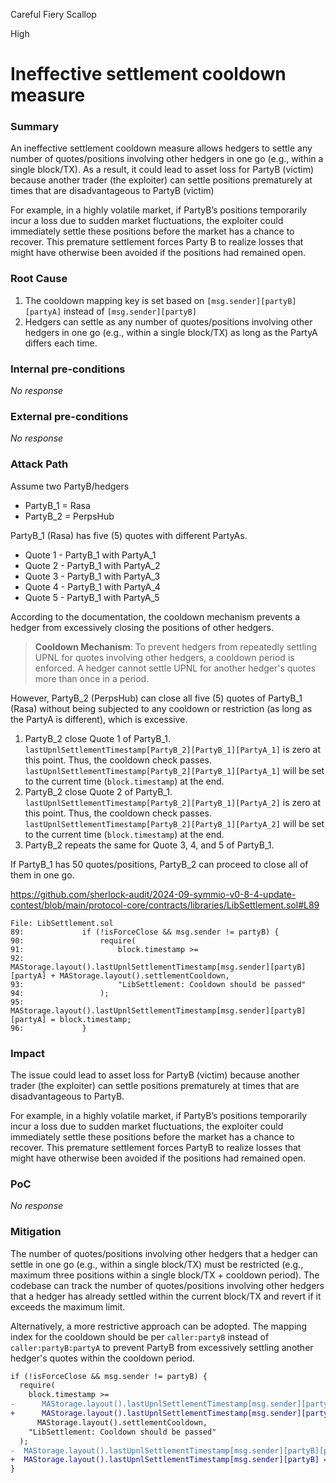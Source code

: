 Careful Fiery Scallop

High

# Ineffective settlement cooldown measure

### Summary

An ineffective settlement cooldown measure allows hedgers to settle any number of quotes/positions involving other hedgers in one go (e.g., within a single block/TX). As a result, it could lead to asset loss for PartyB (victim) because another trader (the exploiter) can settle positions prematurely at times that are disadvantageous to PartyB (victim)

For example, in a highly volatile market, if PartyB’s positions temporarily incur a loss due to sudden market fluctuations, the exploiter could immediately settle these positions before the market has a chance to recover. This premature settlement forces Party B to realize losses that might have otherwise been avoided if the positions had remained open.

### Root Cause

1. The cooldown mapping key is set based on `[msg.sender][partyB][partyA]` instead of `[msg.sender][partyB]`
2. Hedgers can settle as any number of quotes/positions involving other hedgers in one go (e.g., within a single block/TX) as long as the PartyA differs each time.

### Internal pre-conditions

_No response_

### External pre-conditions

_No response_

### Attack Path

Assume two PartyB/hedgers

- PartyB_1 = Rasa
- PartyB_2 = PerpsHub

PartyB_1 (Rasa) has five (5) quotes with different PartyAs.

- Quote 1 - PartyB_1 with PartyA_1
- Quote 2 - PartyB_1 with PartyA_2
- Quote 3 - PartyB_1 with PartyA_3
- Quote 4 - PartyB_1 with PartyA_4
- Quote 5 - PartyB_1 with PartyA_5

According to the documentation, the cooldown mechanism prevents a hedger from excessively closing the positions of other hedgers.

> **Cooldown Mechanism**: To prevent hedgers from repeatedly settling UPNL for quotes involving other hedgers, a cooldown period is enforced. A hedger cannot settle UPNL for another hedger's quotes more than once in a period.

However, PartyB_2 (PerpsHub) can close all five (5) quotes of PartyB_1 (Rasa) without being subjected to any cooldown or restriction (as long as the PartyA is different), which is excessive.

1. PartyB_2 close Quote 1 of PartyB_1. ``lastUpnlSettlementTimestamp[PartyB_2][PartyB_1][PartyA_1]`` is zero at this point. Thus, the cooldown check passes. `lastUpnlSettlementTimestamp[PartyB_2][PartyB_1][PartyA_1]` will be set to the current time (`block.timestamp`) at the end.
2. PartyB_2 close Quote 2 of PartyB_1. `lastUpnlSettlementTimestamp[PartyB_2][PartyB_1][PartyA_2]` is zero at this point. Thus, the cooldown check passes. `lastUpnlSettlementTimestamp[PartyB_2][PartyB_1][PartyA_2]` will be set to the current time (`block.timestamp`) at the end.
3. PartyB_2 repeats the same for Quote 3, 4, and 5 of PartyB_1.

 If PartyB_1 has 50 quotes/positions, PartyB_2 can proceed to close all of them in one go.

https://github.com/sherlock-audit/2024-09-symmio-v0-8-4-update-contest/blob/main/protocol-core/contracts/libraries/LibSettlement.sol#L89

```solidity
File: LibSettlement.sol
89: 			if (!isForceClose && msg.sender != partyB) {
90: 				require(
91: 					block.timestamp >=
92: 						MAStorage.layout().lastUpnlSettlementTimestamp[msg.sender][partyB][partyA] + MAStorage.layout().settlementCooldown,
93: 					"LibSettlement: Cooldown should be passed"
94: 				);
95: 				MAStorage.layout().lastUpnlSettlementTimestamp[msg.sender][partyB][partyA] = block.timestamp;
96: 			}
```

### Impact

The issue could lead to asset loss for PartyB (victim) because another trader (the exploiter) can settle positions prematurely at times that are disadvantageous to PartyB.

For example, in a highly volatile market, if PartyB’s positions temporarily incur a loss due to sudden market fluctuations, the exploiter could immediately settle these positions before the market has a chance to recover. This premature settlement forces PartyB to realize losses that might have otherwise been avoided if the positions had remained open.

### PoC

_No response_

### Mitigation

The number of quotes/positions involving other hedgers that a hedger can settle in one go (e.g., within a single block/TX) must be restricted (e.g., maximum three positions within a single block/TX + cooldown period). The codebase can track the number of quotes/positions involving other hedgers that a hedger has already settled within the current block/TX and revert if it exceeds the maximum limit.

Alternatively, a more restrictive approach can be adopted. The mapping index for the cooldown should be per `caller:partyB` instead of `caller:partyB:partyA` to prevent PartyB from excessively settling another hedger's quotes within the cooldown period.

```diff
if (!isForceClose && msg.sender != partyB) {
  require(
    block.timestamp >=
-      MAStorage.layout().lastUpnlSettlementTimestamp[msg.sender][partyB][partyA] + 
+      MAStorage.layout().lastUpnlSettlementTimestamp[msg.sender][partyB] + 
      MAStorage.layout().settlementCooldown,
    "LibSettlement: Cooldown should be passed"
  );
-  MAStorage.layout().lastUpnlSettlementTimestamp[msg.sender][partyB][partyA] = block.timestamp;
+  MAStorage.layout().lastUpnlSettlementTimestamp[msg.sender][partyB] = block.timestamp;
}
```